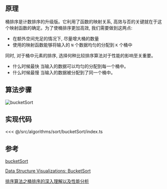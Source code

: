 ## 原理

桶排序是计数排序的升级版。它利用了函数的映射关系, 高效与否的关键就在于这个映射函数的确定。为了使桶排序更加高效, 我们需要做到这两点:

- 在额外空间充足的情况下, 尽量增大桶的数量
- 使用的映射函数能够将输入的 `N` 个数据均匀的分配到 `K` 个桶中

同时, 对于桶中元素的排序, 选择何种比较排序算法对于性能的影响至关重要。

- 什么时候最快
  当输入的数据可以均匀的分配到每一个桶中。
- 什么时候最慢
  当输入的数据被分配到了同一个桶中。

## 算法步骤

![bucketSort](~@images/src/algorithms/sort/bucketSort/images/bucketSort.gif)

## 实现代码

<<< @/src/algorithms/sort/bucketSort/index.ts

## 参考

[bucketSort](https://github.com/Rain120/JS-Sorting-Algorithm/blob/master/9.bucketSort.md)

[Data Structure Visualizations: BucketSort](https://www.cs.usfca.edu/~galles/visualization/BucketSort.html)

[排序算法之桶排序的深入理解以及性能分析](https://dailc.github.io/2016/12/03/baseKnowlenge_algorithm_sort_bucketSort.html)
